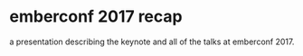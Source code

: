 # emberconf 2017 recap

a presentation describing the keynote and all of the talks at emberconf 2017.
